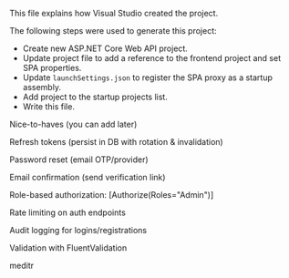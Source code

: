 This file explains how Visual Studio created the project.

The following steps were used to generate this project:
- Create new ASP\.NET Core Web API project.
- Update project file to add a reference to the frontend project and set SPA properties.
- Update `launchSettings.json` to register the SPA proxy as a startup assembly.
- Add project to the startup projects list.
- Write this file.



Nice-to-haves (you can add later)

Refresh tokens (persist in DB with rotation & invalidation)

Password reset (email OTP/provider)

Email confirmation (send verification link)

Role-based authorization: [Authorize(Roles="Admin")]

Rate limiting on auth endpoints

Audit logging for logins/registrations

Validation with FluentValidation


meditr